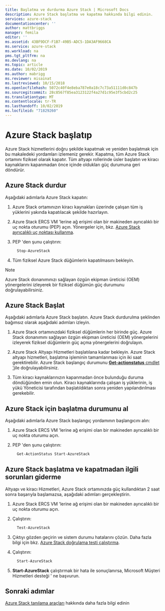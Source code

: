 ```yaml
---
title: Başlatma ve durdurma Azure Stack | Microsoft Docs
description: Azure Stack başlatma ve kapatma hakkında bilgi edinin.
services: azure-stack
documentationcenter: ''
author: mattbriggs
manager: femila
editor: ''
ms.assetid: 43BF9DCF-F1B7-49B5-ADC5-1DA3AF9668CA
ms.service: azure-stack
ms.workload: na
pms.tgt_pltfrm: na
ms.devlang: na
ms.topic: article
ms.date: 10/02/2019
ms.author: mabrigg
ms.reviewer: misainat
ms.lastreviewed: 10/15/2018
ms.openlocfilehash: 5072c40f4e8eba787e0a18c7c73a51111d0c847b
ms.sourcegitcommit: 28c8567f85ea3123122f4a27d1c95e3f5cbd2c25
ms.translationtype: MT
ms.contentlocale: tr-TR
ms.lasthandoff: 10/02/2019
ms.locfileid: "71829260"
---
```

# <a name="start-and-stop-azure-stack"></a>Azure Stack başlatıp
Azure Stack hizmetlerini doğru şekilde kapatmak ve yeniden başlatmak için bu makaledeki yordamları izlemeniz gerekir. Kapatma, tüm Azure Stack ortamını fiziksel olarak kapatır. Tüm altyapı rollerinde üsler başlatın ve kiracı kaynaklarını kapanmadan önce içinde oldukları güç durumuna geri döndürür.

## <a name="stop-azure-stack"></a>Azure Stack durdur 

Aşağıdaki adımlarla Azure Stack kapatın:

1. Azure Stack ortamınızın kiracı kaynakları üzerinde çalışan tüm iş yüklerini yakında kapatılacak şekilde hazırlayın. 

2. Azure Stack ERCS VM 'lerine ağ erişimi olan bir makineden ayrıcalıklı bir uç nokta oturumu (PEP) açın. Yönergeler için, bkz. [Azure Stack ayrıcalıklı uç noktası kullanma](azure-stack-privileged-endpoint.md).

3. PEP 'den şunu çalıştırın:

    ```powershell
      Stop-AzureStack
    ```

4. Tüm fiziksel Azure Stack düğümlerin kapatılmasını bekleyin.

> [!Note]  
> Azure Stack donanımınızı sağlayan özgün ekipman üreticisi (OEM) yönergelerini izleyerek bir fiziksel düğümün güç durumunu doğrulayabilirsiniz. 

## <a name="start-azure-stack"></a>Azure Stack Başlat 

Aşağıdaki adımlarla Azure Stack başlatın. Azure Stack durdurulma şeklinden bağımsız olarak aşağıdaki adımları izleyin.

1. Azure Stack ortamınızdaki fiziksel düğümlerin her birinde güç. Azure Stack donanımını sağlayan özgün ekipman üreticisi (OEM) yönergelerini izleyerek fiziksel düğümlerin güç açma yönergelerini doğrulayın.

2. Azure Stack Altyapı Hizmetleri başlatılana kadar bekleyin. Azure Stack altyapı hizmetleri, başlatma işleminin tamamlanması için iki saat gerektirebilir. Azure Stack başlangıç durumunu [ **Get-actionstatus** cmdlet 'i](#get-the-startup-status-for-azure-stack)ile doğrulayabilirsiniz.

3. Tüm kiracı kaynaklarınızın kapanmadan önce bulunduğu duruma döndüğünden emin olun. Kiracı kaynaklarında çalışan iş yüklerinin, iş yükü Yöneticisi tarafından başlatıldıktan sonra yeniden yapılandırılması gerekebilir.

## <a name="get-the-startup-status-for-azure-stack"></a>Azure Stack için başlatma durumunu al

Aşağıdaki adımlarla Azure Stack başlangıç yordamının başlangıcını alın:

1. Azure Stack ERCS VM 'lerine ağ erişimi olan bir makineden ayrıcalıklı bir uç nokta oturumu açın.

2. PEP 'den şunu çalıştırın:

    ```powershell
      Get-ActionStatus Start-AzureStack
    ```

## <a name="troubleshoot-startup-and-shutdown-of-azure-stack"></a>Azure Stack başlatma ve kapatmadan ilgili sorunları giderme

Altyapı ve kiracı Hizmetleri, Azure Stack ortamınızda güç kullandıktan 2 saat sonra başarıyla başlamazsa, aşağıdaki adımları gerçekleştirin. 

1. Azure Stack ERCS VM 'lerine ağ erişimi olan bir makineden ayrıcalıklı bir uç nokta oturumu açın.

2. Çalıştırın: 

    ```powershell
      Test-AzureStack
      ```

3. Çıktıyı gözden geçirin ve sistem durumu hatalarını çözün. Daha fazla bilgi için bkz. [Azure Stack doğrulama testi çalıştırma](azure-stack-diagnostic-test.md).

4. Çalıştırın:

    ```powershell
      Start-AzureStack
    ```

5. **Start-AzureStack** çalıştırmak bir hata ile sonuçlanırsa, Microsoft Müşteri Hizmetleri desteği ' ne başvurun. 

## <a name="next-steps"></a>Sonraki adımlar 

[Azure Stack tanılama araçları](azure-stack-configure-on-demand-diagnostic-log-collection.md#using-pep-to-collect-diagnostic-logs) hakkında daha fazla bilgi edinin
